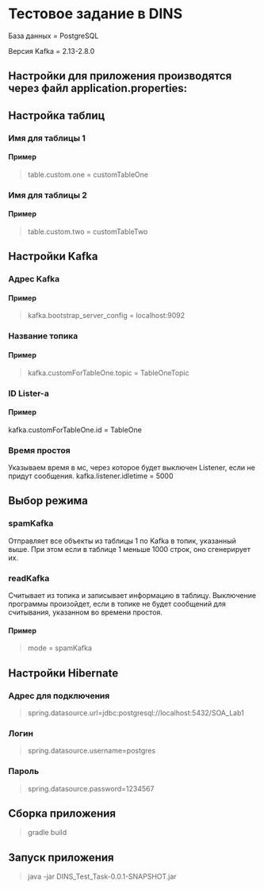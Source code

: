 # Тестовое задание в DINS
База данных = PostgreSQL

Версия Kafka = 2.13-2.8.0

## Настройки для приложения производятся через файл application.properties:
## Настройка таблиц
### Имя для таблицы 1
#### Пример
> table.custom.one = customTableOne
### Имя для таблицы 2
#### Пример
> table.custom.two = customTableTwo

## Настройки Kafka
### Адрес Kafka 
#### Пример
> kafka.bootstrap_server_config = localhost:9092
### Название топика
#### Пример
> kafka.customForTableOne.topic = TableOneTopic
### ID Lister-а
#### Пример
kafka.customForTableOne.id = TableOne
### Время простоя
Указываем время в мс, через которое будет выключен Listener, если не придут сообщения.
kafka.listener.idletime = 5000

## Выбор режима
### spamKafka
Отправляет все объекты из таблицы 1 по Kafka в топик, указанный выше. При этом если в таблице 1 меньше 1000 строк, оно сгенерирует их.
### readKafka
Считывает из топика и записывает информацию в таблицу. Выключение программы произойдет, если в топике не будет сообщений для считывания, указанном во времени простоя.
#### Пример
> mode = spamKafka

## Настройки Hibernate
### Адрес для подключения
> spring.datasource.url=jdbc:postgresql://localhost:5432/SOA_Lab1
### Логин
> spring.datasource.username=postgres
### Пароль
> spring.datasource.password=1234567

## Сборка приложения
> gradle build

## Запуск приложения
> java -jar DINS_Test_Task-0.0.1-SNAPSHOT.jar

